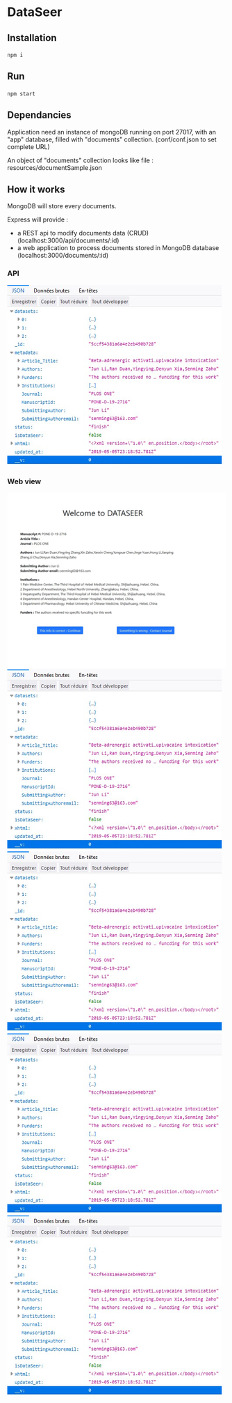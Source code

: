 # DataSeer

## Installation

``npm i``

## Run

``npm start``

## Dependancies

Application need an instance of mongoDB running on port 27017, with an "app" database, filled with "documents" collection. (conf/conf.json to set complete URL)

An object of "documents" collection looks like file : resources/documentSample.json

## How it works

MongoDB will store every documents.

Express will provide : 

  - a REST api to modify documents data (CRUD) (localhost:3000/api/documents/:id)
  - a web application to process documents stored in MongoDB database (localhost:3000/documents/:id)

### API

  ![api result of a given document](/doc/api.jpg "api result of a given document")


### Web view

  ![metadata of a given document](/doc/metadata.jpg "metadata of a given document")
  ![datasets list of a given document](/doc/api.jpg "datasets list of a given document")
  ![dataset form of a given document](/doc/api.jpg "dataset form of a given document")
  ![finished result of a given document (non dataseer)](/doc/api.jpg "finished result of a given document (non dataseer)")
  ![finished result of a given document (dataseer)](/doc/api.jpg "finished result of a given document (dataseer)")
